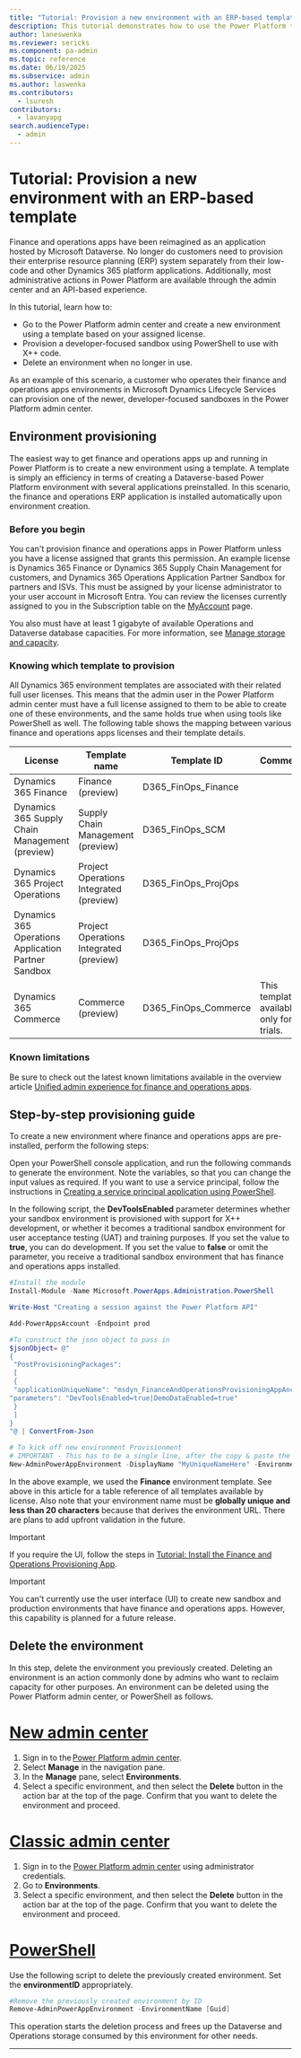```yaml
---
title: "Tutorial: Provision a new environment with an ERP-based template  | Microsoft Docs"
description: This tutorial demonstrates how to use the Power Platform to Provision an environment with finance and operations apps installed.
author: laneswenka
ms.reviewer: sericks
ms.component: pa-admin
ms.topic: reference
ms.date: 06/19/2025
ms.subservice: admin
ms.author: laswenka
ms.contributors:
  - lsuresh
contributors:
  - lavanyapg
search.audienceType: 
  - admin
---
```


# Tutorial: Provision a new environment with an ERP-based template

Finance and operations apps have been reimagined as an application hosted by Microsoft Dataverse. No longer do customers need to provision their enterprise resource planning (ERP) system separately from their low-code and other Dynamics 365 platform applications. Additionally, most administrative actions in Power Platform are available through the admin center and an API-based experience.

In this tutorial, learn how to:

- Go to the Power Platform admin center and create a new environment using a template based on your assigned license.
- Provision a developer-focused sandbox using PowerShell to use with X++ code.
- Delete an environment when no longer in use.

As an example of this scenario, a customer who operates their finance and operations apps environments in Microsoft Dynamics Lifecycle Services can provision one of the newer, developer-focused sandboxes in the Power Platform admin center. 

## Environment provisioning

The easiest way to get finance and operations apps up and running in Power Platform is to create a new environment using a template. A template is simply an efficiency in terms of creating a Dataverse-based Power Platform environment with several applications preinstalled. In this scenario, the finance and operations ERP application is installed automatically upon environment creation.

### Before you begin

You can't provision finance and operations apps in Power Platform unless you have a license assigned that grants this permission. An example license is Dynamics 365 Finance or Dynamics 365 Supply Chain Management for customers, and Dynamics 365 Operations Application Partner Sandbox for partners and ISVs. This must be assigned by your license administrator to your user account in Microsoft Entra. You can review the licenses currently assigned to you in the Subscription table on the [MyAccount](https://portal.office.com/account/?ref=MeControl) page.

You also must have at least 1 gigabyte of available Operations and Dataverse database capacities. For more information, see [Manage storage and capacity](../finance-operations-storage-capacity.md).

### Knowing which template to provision

All Dynamics 365 environment templates are associated with their related full user licenses. This means that the admin user in the Power Platform admin center must have a full license assigned to them to be able to create one of these environments, and the same holds true when using tools like PowerShell as well. The following table shows the mapping between various finance and operations apps licenses and their template details.

| License | Template name | Template ID | Comments |
| ----------- | ----------- |----------- |----------- |
| Dynamics 365 Finance| Finance (preview) | D365_FinOps_Finance |  |
| Dynamics 365 Supply Chain Management (preview) | Supply Chain Management (preview) | D365_FinOps_SCM |  |
| Dynamics 365 Project Operations | Project Operations Integrated (preview) | D365_FinOps_ProjOps |  |
| Dynamics 365 Operations Application Partner Sandbox | Project Operations Integrated (preview) | D365_FinOps_ProjOps | |
| Dynamics 365 Commerce| Commerce (preview) | D365_FinOps_Commerce | This template is available only for trials. |

### Known limitations

Be sure to check out the latest known limitations available in the overview article [Unified admin experience for finance and operations apps](finance-operations-apps-overview.md#known-limitations).

## Step-by-step provisioning guide

To create a new environment where finance and operations apps are pre-installed, perform the following steps:

Open your PowerShell console application, and run the following commands to generate the environment. Note the variables, so that you can change the input values as required. If you want to use a service principal, follow the instructions in [Creating a service principal application using PowerShell](../powershell-create-service-principal.md).

In the following script, the **DevToolsEnabled** parameter determines whether your sandbox environment is provisioned with support for X++ development, or whether it becomes a traditional sandbox environment for user acceptance testing (UAT) and training purposes. If you set the value to **true**, you can do development. If you set the value to **false** or omit the parameter, you receive a traditional sandbox environment that has finance and operations apps installed.

```powershell
#Install the module
Install-Module -Name Microsoft.PowerApps.Administration.PowerShell

Write-Host "Creating a session against the Power Platform API"

Add-PowerAppsAccount -Endpoint prod

#To construct the json object to pass in
$jsonObject= @" 
{ 
 "PostProvisioningPackages": 
 [ 
 { 
 "applicationUniqueName": "msdyn_FinanceAndOperationsProvisioningAppAnchor", 
"parameters": "DevToolsEnabled=true|DemoDataEnabled=true" 
 } 
 ] 
} 
"@ | ConvertFrom-Json

# To kick off new environment Provisionment
# IMPORTANT - This has to be a single line, after the copy & paste the command
New-AdminPowerAppEnvironment -DisplayName "MyUniqueNameHere" -EnvironmentSku Sandbox -Templates "D365_FinOps_Finance" -TemplateMetadata $jsonObject -LocationName "Canada" -ProvisionDatabase
```

In the above example, we used the **Finance** environment template. See above in this article for a table reference of all templates available by license. Also note that your environment name must be **globally unique and less than 20 characters** because that derives the environment URL. There are plans to add upfront validation in the future.

> [!IMPORTANT]
> If you require the UI, follow the steps in [Tutorial: Install the Finance and Operations Provisioning App](./tutorial-install-finance-operations-provisioning-app.md). 

> [!IMPORTANT]
> You can't currently use the user interface (UI) to create new sandbox and production environments that have finance and operations apps. However, this capability is planned for a future release.

## Delete the environment

In this step, delete the environment you previously created. Deleting an environment is an action commonly done by admins who want to reclaim capacity for other purposes. An environment can be deleted using the Power Platform admin center, or PowerShell as follows.

# [New admin center](#tab/new)
 
1. Sign in to the [Power Platform admin center](https://admin.powerplatform.microsoft.com/).
1. Select **Manage** in the navigation pane.
1. In the **Manage** pane, select **Environments**. 
1. Select a specific environment, and then select the **Delete** button in the action bar at the top of the page. Confirm that you want to delete the environment and proceed.

# [Classic admin center](#tab/classic)

1. Sign in to the [Power Platform admin center](https://admin.powerplatform.microsoft.com) using administrator credentials.
1. Go to **Environments**. 
1. Select a specific environment, and then select the **Delete** button in the action bar at the top of the page. Confirm that you want to delete the environment and proceed.

# [PowerShell](#tab/PowerShell)

Use the following script to delete the previously created environment. Set the **environmentID** appropriately.

```powershell
#Remove the previously created environment by ID
Remove-AdminPowerAppEnvironment -EnvironmentName [Guid]
```

This operation starts the deletion process and frees up the Dataverse and Operations storage consumed by this environment for other needs.

---
